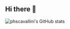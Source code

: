 ## Hi there 👋

![phscavallini's GitHub stats](https://github-readme-stats.vercel.app/api?username=phscavallini&show_icons=true&theme=midnight-purple)
